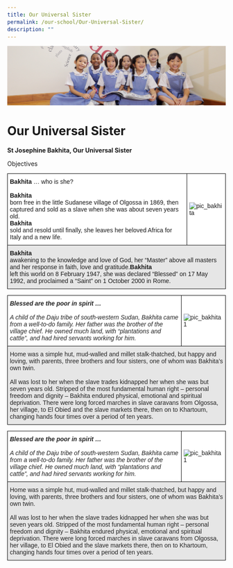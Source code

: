 ```yaml
---
title: Our Universal Sister
permalink: /our-school/Our-Universal-Sister/
description: ""
---
```

![](/images/UsefulVideos.jpg)

Our Universal Sister
====================

<b>St Josephine Bakhita, Our Universal Sister</b>

Objectives

<style type="text/css">
.tg  {border-collapse:collapse;border-spacing:0;}
.tg td{border-color:black;border-style:solid;border-width:1px;font-family:Arial, sans-serif;font-size:14px;
  overflow:hidden;padding:10px 5px;word-break:normal;}
.tg th{border-color:black;border-style:solid;border-width:1px;font-family:Arial, sans-serif;font-size:14px;
  font-weight:normal;overflow:hidden;padding:10px 5px;word-break:normal;}
.tg .tg-rt4x{background-color:#E6E6E6;text-align:left;vertical-align:top}
.tg .tg-ktyi{background-color:#FFF;text-align:left;vertical-align:top}
.tg .tg-zr06{background-color:#FFF;text-align:left;vertical-align:middle}
</style>
<table class="tg">
<thead>
  <tr>
    <th class="tg-ktyi"><span style="font-weight:bold">Bakhita</span> … who is she?<br><br><span style="font-weight:bold">Bakhita</span><br>born free in the little Sudanese village of Olgossa in 1869, then captured and sold as a slave when she was about seven years old.<br><span style="font-weight:bold">Bakhita</span><br>sold and resold until finally, she leaves her beloved Africa for Italy and a new life.</th>
    <th class="tg-zr06"><img src="https://stanthonyscanossianpri.moe.edu.sg/wp-content/uploads/2016/08/pic_bakhita.gif" alt="pic_bakhita" width="34" height="206"></th>
  </tr>
</thead>
<tbody>
  <tr>
    <td class="tg-rt4x" colspan="2"><span style="font-weight:bold">Bakhita</span><br>awakening to the knowledge and love of God, her “Master” above all masters and her response in faith, love and gratitude.<span style="font-weight:bold">Bakhita</span><br>left this world on 8 February 1947, she was declared “Blessed” on 17 May 1992, and proclaimed a “Saint” on 1 October 2000 in Rome.</td>
  </tr>
</tbody>
</table>

<style type="text/css">
.tg  {border-collapse:collapse;border-spacing:0;}
.tg td{border-color:black;border-style:solid;border-width:1px;font-family:Arial, sans-serif;font-size:14px;
  overflow:hidden;padding:10px 5px;word-break:normal;}
.tg th{border-color:black;border-style:solid;border-width:1px;font-family:Arial, sans-serif;font-size:14px;
  font-weight:normal;overflow:hidden;padding:10px 5px;word-break:normal;}
.tg .tg-com3{background-color:#FFF;color:#222;font-style:italic;text-align:left;vertical-align:top}
.tg .tg-h5mn{background-color:#E6E6E6;color:#222;text-align:left;vertical-align:middle}
.tg .tg-1ppo{background-color:#FFF;color:#222;text-align:left;vertical-align:middle}
</style>
<table class="tg">
<thead>
  <tr>
    <th class="tg-com3"><span style="font-weight:bold">Blessed are the poor in spirit …</span><br><br>A child of the Daju tribe of south-western Sudan, Bakhita came from a well-to-do family. Her father was the brother of the village chief. He owned much land, with “plantations and cattle”, and had hired servants working for him.</th>
    <th class="tg-1ppo"><img src="https://stanthonyscanossianpri.moe.edu.sg/wp-content/uploads/2016/08/pic_bakhita1.gif" alt="pic_bakhita1" width="34" height="140"></th>
  </tr>
</thead>
<tbody>
  <tr>
    <td class="tg-h5mn" colspan="2">Home was a simple hut, mud-walled and millet stalk-thatched, but happy and loving, with parents, three brothers and four sisters, one of whom was Bakhita’s own twin.<br><br>All was lost to her when the slave trades kidnapped her when she was but seven years old. Stripped of the most fundamental human right – personal freedom and dignity – Bakhita endured physical, emotional and spiritual deprivation. There were long forced marches in slave caravans from Olgossa, her village, to El Obied and the slave markets there, then on to Khartoum, changing hands four times over a period of ten years.</td>
  </tr>
</tbody>
</table>

<style type="text/css">
.tg  {border-collapse:collapse;border-spacing:0;}
.tg td{border-color:black;border-style:solid;border-width:1px;font-family:Arial, sans-serif;font-size:14px;
  overflow:hidden;padding:10px 5px;word-break:normal;}
.tg th{border-color:black;border-style:solid;border-width:1px;font-family:Arial, sans-serif;font-size:14px;
  font-weight:normal;overflow:hidden;padding:10px 5px;word-break:normal;}
.tg .tg-com3{background-color:#FFF;color:#222;font-style:italic;text-align:left;vertical-align:top}
.tg .tg-h5mn{background-color:#E6E6E6;color:#222;text-align:left;vertical-align:middle}
.tg .tg-1ppo{background-color:#FFF;color:#222;text-align:left;vertical-align:middle}
</style>
<table class="tg">
<thead>
  <tr>
    <th class="tg-com3"><span style="font-weight:bold">Blessed are the poor in spirit …</span><br><br>A child of the Daju tribe of south-western Sudan, Bakhita came from a well-to-do family. Her father was the brother of the village chief. He owned much land, with “plantations and cattle”, and had hired servants working for him.</th>
    <th class="tg-1ppo"><img src="https://stanthonyscanossianpri.moe.edu.sg/wp-content/uploads/2016/08/pic_bakhita1.gif" alt="pic_bakhita1" width="100" height="175"></th>
  </tr>
</thead>
<tbody>
  <tr>
    <td class="tg-h5mn" colspan="2">Home was a simple hut, mud-walled and millet stalk-thatched, but happy and loving, with parents, three brothers and four sisters, one of whom was Bakhita’s own twin.<br><br>All was lost to her when the slave trades kidnapped her when she was but seven years old. Stripped of the most fundamental human right – personal freedom and dignity – Bakhita endured physical, emotional and spiritual deprivation. There were long forced marches in slave caravans from Olgossa, her village, to El Obied and the slave markets there, then on to Khartoum, changing hands four times over a period of ten years.</td>
  </tr>
</tbody>
</table>



